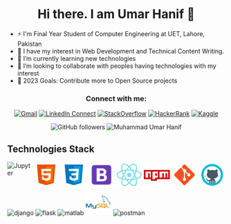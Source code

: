 <div align="center">

# Hi there. I am Umar Hanif 👋

</div>

- ⚡ I'm Final Year Student of Computer Engineering at UET, Lahore, Pakistan
- 🧩 I have my interest in Web Development and Technical Content Writing.
- 🌱 I’m currently learning new technologies
- 👯 I’m looking to collaborate with peoples having technologies with my interest
- 🥅 2023 Goals: Contribute more to Open Source projects

<div align="center">

### Connect with me:

[![Gmail](https://img.shields.io/badge/-Send%20Mail-black?color=14171A&logo=gmail "umarhanifadil1060@gmail.com")](mailto:umarhanifadil1060@gmail.com?subject=From%20GitHub&body=Hi,%20there.%20Found%20you%20from%20GitHub.)
[![LinkedIn Connect](https://img.shields.io/badge/-Connect-black?color=14171A&logo=linkedin "muhammad-umar-hanif-07825a230")](https://www.linkedin.com/in/muhammad-umar-hanif-07825a230/)
[![StackOverflow](https://img.shields.io/badge/-StackOverflow-black?color=14171A&style=flat&logo=StackOverflow)](https://stackoverflow.com/users/17344539/umar-hanif)
[![HackerRank](https://img.shields.io/badge/-HackerRank-black?color=14171A&style=flat&logo=HackerRank)](https://www.hackerrank.com/umarhanifadil101)
[![Kaggle](https://img.shields.io/badge/-Kaggle-black?color=14171A&style=flat&logo=kaggle)](https://www.kaggle.com/umarhanifadil)

![GitHub followers](https://img.shields.io/github/followers/UmarHanifAdil1?label=follow&style=social "Follow on Github")
![](https://komarev.com/ghpvc/?username=UmarHanifAdil "Muhammad Umar Hanif")


<!-- [![Twitter](https://img.shields.io/twitter/url/https/twitter.com/cloudposse.svg?style=social&label=Follow%20%40UmarHanifAdil "Umar Hanif")](https://twitter.com/UmarHanofAdil)
[![Insta Follow](https://img.shields.io/badge/%20-Follow-black?color=14171A&labelColor=d81b60&logo=instagram&logoColor=ffffff "umarhanif01")](https://www.instagram.com/umarhanif01/) -->

</div>


## Technologies Stack

<p align="left">
  <img align="left" alt="Jupyter" src="https://upload.wikimedia.org/wikipedia/commons/thumb/3/38/Jupyter_logo.svg/883px-Jupyter_logo.svg.png" width="60" height="60"/>

  <img style="margin: auto;" src="https://raw.githubusercontent.com/sachinverma53121/sachinverma53121/master/icons/html5.png" alt=html5 width="60" height="60"/>
  <img style="margin: auto;" src="https://raw.githubusercontent.com/sachinverma53121/sachinverma53121/master/icons/css3.png" alt=css3 width="60" height="60"/>
  <img style="margin: auto;" src="https://raw.githubusercontent.com/sachinverma53121/sachinverma53121/master/icons/bootstrap.png" alt=bootstrap width="60" height="60"/>
  <img style="margin: auto;" src="https://raw.githubusercontent.com/sachinverma53121/sachinverma53121/master/icons/react.png" alt=react width="60" height="60"/>
  <img style="margin: auto;" src="https://raw.githubusercontent.com/sachinverma53121/sachinverma53121/master/icons/npm.png" alt=npm width="60" height="60"/>
  <img style="margin: auto;" src="https://raw.githubusercontent.com/sachinverma53121/sachinverma53121/master/icons/git.png" alt=git width="60" height="60"/>
  <img style="margin: auto;" src="https://raw.githubusercontent.com/sachinverma53121/sachinverma53121/master/icons/github.png" alt=github width="60" height="60"/>

  <img src="https://cdn.worldvectorlogo.com/logos/django.svg" alt="django" width="60" height="60"/>
  <img src="https://www.vectorlogo.zone/logos/pocoo_flask/pocoo_flask-icon.svg" alt="flask" width="60" height="60"/>

  <img src="https://upload.wikimedia.org/wikipedia/commons/2/21/Matlab_Logo.png" alt="matlab" width="60" height="60"/>
  <img src="https://raw.githubusercontent.com/devicons/devicon/master/icons/mysql/mysql-original-wordmark.svg" alt="mysql" width="60" height="60"/>

  <img src="https://www.vectorlogo.zone/logos/getpostman/getpostman-icon.svg" alt="postman" width="60" height="60"/>

</p>

<!-- 
<h2>Programming Languages </h2>
<p align="left">
  <img src="https://raw.githubusercontent.com/devicons/devicon/master/icons/python/python-original.svg" alt="python" width="60" height="60"/>
  <img src="https://raw.githubusercontent.com/devicons/devicon/master/icons/java/java-original.svg" alt="java" width="60" height="60"/>
  <img style="margin: auto;" src="https://raw.githubusercontent.com/sachinverma53121/sachinverma53121/master/icons/js.png" alt=javascript width="60" height="60"/>
  <img src="https://raw.githubusercontent.com/sachinverma53121/sachinverma53121/master/icons/cpp.png" alt="c++" width="60" height="60"/>
</p>

<!-- ## Blogs
<p align="left">
<ul>
  <li>
    <a href="https://medium.com/@umarhanifadil/personal-two-way-communication-between-two-slack-apps-that-are-present-in-different-workspaces-9085b6308cc7">Personal Two-Way Communication between two slack apps that are present in different workspaces</a>
  </li>
    <li>
    <a href="https://medium.com/@umarhanifadil/in-channel-communication-between-two-slack-apps-using-ngrok-6d40260c671">In Channel Communication between two Slack Apps using ngrok</a>
  </li>
    <li>
    <a href="https://medium.com/@umarhanifadil/upgrade-to-a-free-student-github-pro-account-8f15f5e5eba2">Upgrade to a Free Student Github PRO Account.</a>
  </li>
    <li>
    <a href="https://medium.com/@umarhanifadil/deploy-your-website-and-host-html-css-javascript-and-image-files-for-free-on-github-44ce833c087a">Deploy Your Website and Host HTML, CSS, JavaScript, and Image Files for Free on GitHub</a>
  </li>
  </ul>
   
</p> -->

<!-- ## Github Stats

<p align="left">
  <img class="darkMode" alt="Umar Hanif's Github Stats" src="https://github-readme-stats.vercel.app/api?username=UmarHanifAdil1&show_icons=true&hide_border=true&locale=en&theme=tokyonight" width=50%/>
  <img class="darkMode" alt="Umar Hanif's Top Languages" style="padding-left: 20px;" src="https://github-readme-stats.vercel.app/api/top-langs/?username=UmarHanifAdil1&langs_count=12&count_private=true&layout=compact&theme=tokyonight&hide_border=true&bg_color=0D1117" width=35%/>
</p>
<br>
<p align="center">
  <img height="180em" src="https://github-readme-streak-stats.herokuapp.com/?user=UmarHanifAdil1&theme=tokyonight&hide_border=true&background=0D1117&stroke=0000&count_private=true&include_all_commits=true"/>
<!--   <img src="https://activity-graph.herokuapp.com/graph?username=UmarHanifAdil1&count_private=true&hide_border=true&bg_color=0d1117&theme=github" /> -->
</p>
 
